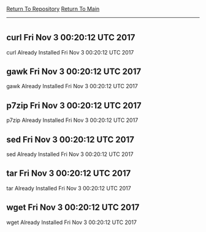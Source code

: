[Return To Repository](https://github.com/deathbybandaid/piholeparser/)
[Return To Main](https://github.com/deathbybandaid/piholeparser/blob/master/RecentRunLogs/Mainlog.md)
____________________________________
# 
## curl Fri Nov 3 00:20:12 UTC 2017
curl Already Installed Fri Nov 3 00:20:12 UTC 2017
## gawk Fri Nov 3 00:20:12 UTC 2017
gawk Already Installed Fri Nov 3 00:20:12 UTC 2017
## p7zip Fri Nov 3 00:20:12 UTC 2017
p7zip Already Installed Fri Nov 3 00:20:12 UTC 2017
## sed Fri Nov 3 00:20:12 UTC 2017
sed Already Installed Fri Nov 3 00:20:12 UTC 2017
## tar Fri Nov 3 00:20:12 UTC 2017
tar Already Installed Fri Nov 3 00:20:12 UTC 2017
## wget Fri Nov 3 00:20:12 UTC 2017
wget Already Installed Fri Nov 3 00:20:12 UTC 2017
